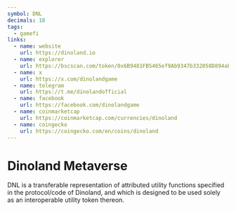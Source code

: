 ```yaml
---
symbol: DNL
decimals: 18
tags:
  - gamefi
links:
  - name: website
    url: https://dinoland.io
  - name: explorer
    url: https://bscscan.com/token/0x6B9481FB5465ef9Ab9347b332058D894aB09B2f6
  - name: x
    url: https://x.com/dinolandgame
  - name: telegram
    url: https://t.me/dinolandofficial
  - name: facebook
    url: https://facebook.com/dinolandgame
  - name: coinmarketcap
    url: https://coinmarketcap.com/currencies/dinoland
  - name: coingecko
    url: https://coingecko.com/en/coins/dinoland
---
```


# Dinoland Metaverse

DNL is a transferable representation of attributed utility functions specified in the protocol/code of Dinoland, and which is designed to be used solely as an interoperable utility token thereon.
